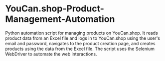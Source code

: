 # YouCan.shop-Product-Management-Automation
Python automation script for managing products on YouCan.shop. It reads product data from an Excel file and logs in to YouCan.shop using the user's email and password, navigates to the product creation page, and creates products using the data from the Excel file. The script uses the Selenium WebDriver to automate the web interactions.

